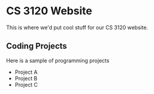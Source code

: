 # CS 3120 Website
This is where we'd put cool stuff for our CS 3120 website. 

## Coding Projects
Here is a sample of programming projects 
* Project A
* Project B
* Project C
